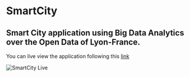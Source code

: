 # SmartCity

## Smart City application using Big Data Analytics over the Open Data of Lyon-France.

You can live view the application following this [link](http://www.mr3m.me/smart)

![SmartCity Live](https://photos-6.dropbox.com/t/2/AABTV3SiAb365oMCT7Dumk7EaEYXvy2QWAvNLSAkBxwOrA/12/2115508/png/32x32/3/1460430000/0/2/Screenshot%202016-04-12%2000.49.00.png/EKvh1gEY6fCeIyABKAE/tPMLGnGoXoCd8sua2F4TE9q46rViVlCQrjlnuFLF6F8?size_mode=3&size=1600x1200)